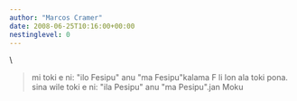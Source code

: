 ```yaml
---
author: "Marcos Cramer"
date: 2008-06-25T10:16:00+00:00
nestinglevel: 0
---
```

\
> mi toki e ni: "ilo Fesipu" anu "ma Fesipu"kalama F li lon ala toki pona. sina wile toki e ni: "ila Pesipu" anu "ma Pesipu".jan Moku